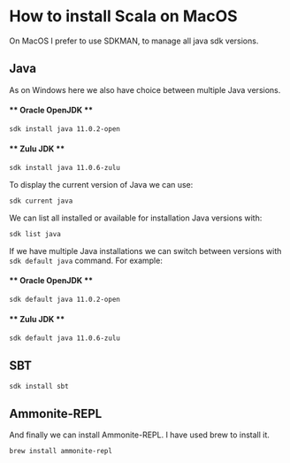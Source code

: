 # How to install Scala on MacOS

On MacOS I prefer to use SDKMAN, to manage all java sdk versions.

## Java

As on Windows here we also have choice between multiple Java versions.

<!-- tabs:start -->

#### ** Oracle OpenJDK **

```zsh
sdk install java 11.0.2-open
```

#### ** Zulu JDK **

```zsh
sdk install java 11.0.6-zulu
```

<!-- tabs:end -->

To display the current version of Java we can use:

```zsh
sdk current java
```

We can list all installed or available for installation Java versions with:

```zsh
sdk list java
```

If we have multiple Java installations we can switch between versions with `sdk default java` command. For example:

<!-- tabs:start -->

#### ** Oracle OpenJDK **

```zsh
sdk default java 11.0.2-open
```

#### ** Zulu JDK **

```zsh
sdk default java 11.0.6-zulu
```

<!-- tabs:end -->

## SBT

```zsh
sdk install sbt
```

## Ammonite-REPL

And finally we can install Ammonite-REPL. I have used brew to install it.

```zsh
brew install ammonite-repl
```
